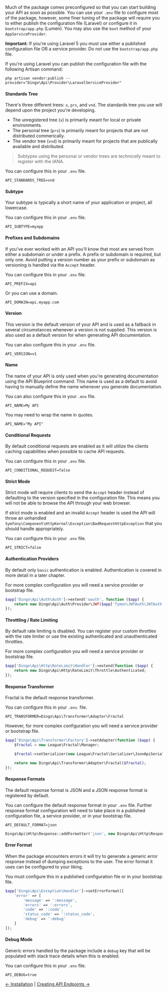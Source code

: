 Much of the package comes preconfigured so that you can start building your API as soon as possible. You can use your `.env` file to configure most of the package, however, some finer tuning of the package will require you to either publish the configuration file (Laravel) or configure it in `bootstrap/app.php` (Lumen). You may also use the `boot` method of your `AppServiceProvider`.

**Important:** If you're using Laravel 5 you must use either a published configuration file OR a service provider. Do not use the `bootstrap/app.php` file.

If you're using Laravel you can publish the configuration file with the following Artisan command:

```
php artisan vendor:publish --provider="Dingo\Api\Provider\LaravelServiceProvider"
```

#### Standards Tree

There's three different trees: `x`, `prs`, and `vnd`. The standards tree you use will depend upon the project you're developing.

- The unregistered tree (`x`) is primarily meant for local or private environments.
- The personal tree (`prs`) is primarily meant for projects that are not distributed commerically.
- The vendor tree (`vnd`) is primarily meant for projects that are publically available and distributed.

> Subtypes using the personal or vendor trees are *technically* meant to register with the IANA.

You can configure this in your `.env` file.

```
API_STANDARDS_TREE=vnd
```

#### Subtype

Your subtype is typically a short name of your application or project, all lowercase.

You can configure this in your `.env` file.

```
API_SUBTYPE=myapp
```

#### Prefixes and Subdomains

If you've ever worked with an API you'll know that most are served from either a subdomain or under a prefix. A prefix or subdomain *is* required, but only one. Avoid putting a version number as your prefix or subdomain as versioning is handled via the `Accept` header.

You can configure this in your `.env` file.

```
API_PREFIX=api
```

Or you can use a domain.

```
API_DOMAIN=api.myapp.com
```

#### Version

This version is the default version of your API and is used as a fallback in several circumstances whenever a version is not supplied. This version is also used
as a default version for when generating API documentation.

You can also configure this in your `.env` file.

```
API_VERSION=v1
```

#### Name

The name of your API is only used when you're generating documentation using the API Blueprint command. This name is used as a default
to avoid having to manually define the name whenever you generate documentation.

You can also configure this in your `.env` file.

```
API_NAME=My API
```

You may need to wrap the name in quotes.

```
API_NAME="My API"
```

#### Conditional Requests

By default conditional requests are enabled as it will utilize the clients caching capabilities when possible to cache API requests.

You can configure this in your `.env` file.

```
API_CONDITIONAL_REQUEST=false
```

#### Strict Mode

Strict mode will require clients to send the `Accept` header instead of defaulting to the version specified in the configuration file. This means you will not be able to browse the API through your web browser.

If strict mode is enabled and an invalid `Accept` header is used the API will throw an unhandled `Symfony\Component\HttpKernel\Exception\BadRequestHttpException` that you should handle appropriately.

You can configure this in your `.env` file.

```
API_STRICT=false
```

#### Authentication Providers

By default only `basic` authentication is enabled. Authentication is covered in more detail in a later chapter.

For more complex configuration you will need a service provider or bootstrap file.

```php
$app['Dingo\Api\Auth\Auth']->extend('oauth', function ($app) {
    return new Dingo\Api\Auth\Provider\JWT($app['Tymon\JWTAuth\JWTAuth']);
});
```

#### Throttling / Rate Limiting

By default rate limiting is disabled. You can register your custom throttles with the rate limiter or use the existing authenticated and unauthenticated throttles.

For more complex configuration you will need a service provider or bootstrap file.

```php
$app['Dingo\Api\Http\RateLimit\Handler']->extend(function ($app) {
    return new Dingo\Api\Http\RateLimit\Throttle\Authenticated;
});
```

#### Response Transformer

Fractal is the default response transformer.

You can configure this in your `.env`. file.

```
API_TRANSFORMER=Dingo\Api\Transformer\Adapter\Fractal
```

However, for more complex configuration you will need a service provider or bootstrap file.

```php
$app['Dingo\Api\Transformer\Factory']->setAdapter(function ($app) {
    $fractal = new League\Fractal\Manager;

    $fractal->setSerializer(new League\Fractal\Serializer\JsonApiSerializer);

    return new Dingo\Api\Transformer\Adapter\Fractal($fractal);
});
```

#### Response Formats

The default response format is JSON and a JSON response format is registered by default.

You can configure the default response format in your `.env` file. Further response format configuration will need to take place in a published configuration file, a service provider, or in your bootstrap file.

```
API_DEFAULT_FORMAT=json
```

```php
Dingo\Api\Http\Response::addFormatter('json', new Dingo\Api\Http\Response\Format\Jsonp);
```

#### Error Format

When the package encounters errors it will try to generate a generic error response instead of dumping exceptions to the user. The error format it uses can be configured to your liking.

You must configure this in a published configuration file or in your bootstrap file.

```php
$app['Dingo\Api\Exception\Handler']->setErrorFormat([
    'error' => [
        'message' => ':message',
        'errors' => ':errors',
        'code' => ':code',
        'status_code' => ':status_code',
        'debug' => ':debug'
    ]
]);
```

#### Debug Mode

Generic errors handled by the package include a `debug` key that will be populated with stack trace details when this is enabled.

You can configure this in your `.env` file.

```
API_DEBUG=true
```

[← Installation](https://github.com/dingo/api/wiki/Installation) | [Creating API Endpoints →](https://github.com/dingo/api/wiki/Creating-API-Endpoints)
